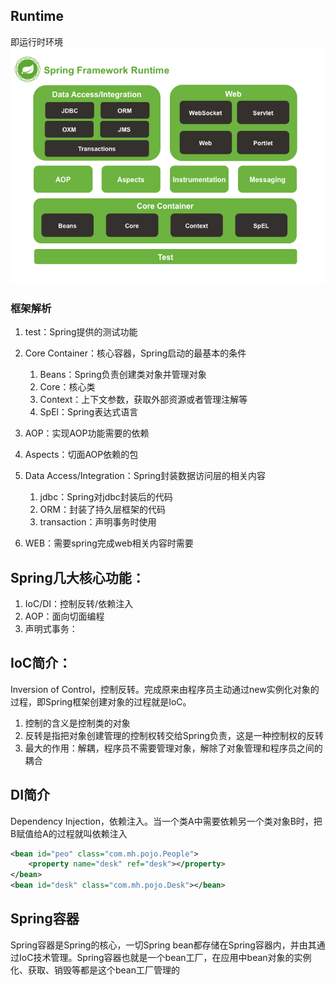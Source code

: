 ## Runtime
即运行时环境<br/>
<img src="img/spring-overview.png">
### 框架解析
1. test：Spring提供的测试功能

2. Core Container：核心容器，Spring启动的最基本的条件
    1. Beans：Spring负责创建类对象并管理对象
    2. Core：核心类
    3. Context：上下文参数，获取外部资源或者管理注解等
    4. SpEl：Spring表达式语言
3. AOP：实现AOP功能需要的依赖
4. Aspects：切面AOP依赖的包
5. Data Access/Integration：Spring封装数据访问层的相关内容
    1. jdbc：Spring对jdbc封装后的代码
    2. ORM：封装了持久层框架的代码
    3. transaction：声明事务时使用
6. WEB：需要spring完成web相关内容时需要


## Spring几大核心功能：
1. IoC/DI：控制反转/依赖注入
2. AOP：面向切面编程
3. 声明式事务：

## IoC简介：
Inversion of Control，控制反转。完成原来由程序员主动通过new实例化对象的过程，即Spring框架创建对象的过程就是IoC。
1. 控制的含义是控制类的对象
2. 反转是指把对象创建管理的控制权转交给Spring负责，这是一种控制权的反转
3. 最大的作用：解耦，程序员不需要管理对象，解除了对象管理和程序员之间的耦合

## DI简介
Dependency Injection，依赖注入。当一个类A中需要依赖另一个类对象B时，把B赋值给A的过程就叫依赖注入
```xml
<bean id="peo" class="com.mh.pojo.People">
    <property name="desk" ref="desk"></property>
</bean>
<bean id="desk" class="com.mh.pojo.Desk"></bean>
```

## Spring容器
Spring容器是Spring的核心，一切Spring bean都存储在Spring容器内，并由其通过IoC技术管理。Spring容器也就是一个bean工厂，在应用中bean对象的实例化、获取、销毁等都是这个bean工厂管理的